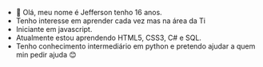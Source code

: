 - 👋 Olá, meu nome é Jefferson tenho 16 anos.
- Tenho interesse em aprender cada vez mas na área da Ti
- Iniciante em javascript.
- Atualmente estou aprendendo HTML5, CSS3, C# e SQL.
- Tenho conhecimento intermediário em python e pretendo ajudar a quem min pedir ajuda 😊

<!---
Jefferson5286/Jefferson5286 is a ✨ special ✨ repository because its `README.md` (this file) appears on your GitHub profile.
You can click the Preview link to take a look at your changes.
--->
